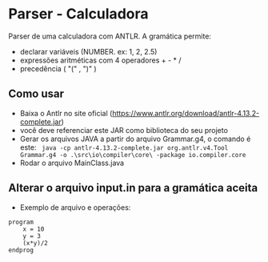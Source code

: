 # Parser - Calculadora

Parser de uma calculadora com ANTLR. A gramática permite:
- declarar variáveis (NUMBER. ex: 1, 2, 2.5)
- expressões aritméticas com 4 operadores + - * /
- precedência ( "(" , ")" )

## Como usar

- Baixa o Antlr no site oficial (https://www.antlr.org/download/antlr-4.13.2-complete.jar)
- você deve referenciar este JAR como biblioteca do seu projeto
- Gerar os arquivos JAVA a partir do arquivo Grammar.g4, o comando é este:
``` java -cp antlr-4.13.2-complete.jar org.antlr.v4.Tool Grammar.g4 -o .\src\io\compiler\core\ -package io.compiler.core```
- Rodar o arquivo MainClass.java

## Alterar o arquivo input.in para a gramática aceita
- Exemplo de arquivo e operações:
```
program
    x = 10
    y = 3
    (x*y)/2
endprog
```